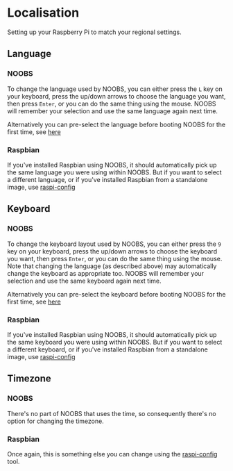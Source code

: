 # Localisation

Setting up your Raspberry Pi to match your regional settings.


## Language

### NOOBS

To change the language used by NOOBS, you can either press the `L` key on your keyboard, press the up/down arrows to choose the language you want, then press `Enter`, or you can do the same thing using the mouse. NOOBS will remember your selection and use the same language again next time.

Alternatively you can pre-select the language before booting NOOBS for the first time, see [here](https://github.com/raspberrypi/noobs/blob/master/README.md#how-to-change-the-default-language-keyboard-layout-display-mode-or-boot-partition)

### Raspbian

If you've installed Raspbian using NOOBS, it should automatically pick up the same language you were using within NOOBS. But if you want to select a different language, or if you've installed Raspbian from a standalone image, use [raspi-config](raspi-config.md#change_locale---set-locale)


## Keyboard

### NOOBS

To change the keyboard layout used by NOOBS, you can either press the `9` key on your keyboard, press the up/down arrows to choose the keyboard you want, then press `Enter`, or you can do the same thing using the mouse. Note that changing the language (as described above) may automatically change the keyboard as appropriate too. NOOBS will remember your selection and use the same keyboard again next time.

Alternatively you can pre-select the keyboard before booting NOOBS for the first time, see [here](https://github.com/raspberrypi/noobs/blob/master/README.md#how-to-change-the-default-language-keyboard-layout-display-mode-or-boot-partition)

### Raspbian

If you've installed Raspbian using NOOBS, it should automatically pick up the same keyboard you were using within NOOBS. But if you want to select a different keyboard, or if you've installed Raspbian from a standalone image, use [raspi-config](raspi-config.md#configure-keyboard---set-keyboard-layout)


## Timezone

### NOOBS

There's no part of NOOBS that uses the time, so consequently there's no option for changing the timezone.

### Raspbian

Once again, this is something else you can change using the [raspi-config](raspi-config.md#change_timezone---set-timezone) tool.
